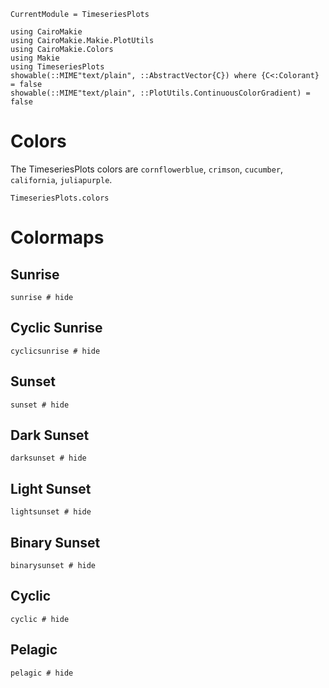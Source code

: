 ```@meta
CurrentModule = TimeseriesPlots
```

```@setup TimeseriesPlots
using CairoMakie
using CairoMakie.Makie.PlotUtils
using CairoMakie.Colors
using Makie
using TimeseriesPlots
showable(::MIME"text/plain", ::AbstractVector{C}) where {C<:Colorant} = false
showable(::MIME"text/plain", ::PlotUtils.ContinuousColorGradient) = false
```

# Colors

The TimeseriesPlots colors are `cornflowerblue`, `crimson`, `cucumber`, `california`, `juliapurple`.

```@example TimeseriesPlots
TimeseriesPlots.colors
```

# Colormaps

## Sunrise

```@example TimeseriesPlots
sunrise # hide
```

## Cyclic Sunrise

```@example TimeseriesPlots
cyclicsunrise # hide
```

## Sunset

```@example TimeseriesPlots
sunset # hide
```

## Dark Sunset

```@example TimeseriesPlots
darksunset # hide
```

## Light Sunset

```@example TimeseriesPlots
lightsunset # hide
```

## Binary Sunset

```@example TimeseriesPlots
binarysunset # hide
```

## Cyclic

```@example TimeseriesPlots
cyclic # hide
```

## Pelagic

```@example TimeseriesPlots
pelagic # hide
```